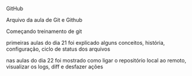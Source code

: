 GitHub

Arquivo da aula de Git e Github

Começando treinamento de git

primeiras aulas do dia 21 foi explicado alguns conceitos, história, configuração, ciclo de status dos arquivos 


nas aulas do dia 22 foi mostrado como ligar o repositório local ao remoto, visualizar os logs, diff e desfazer ações 

